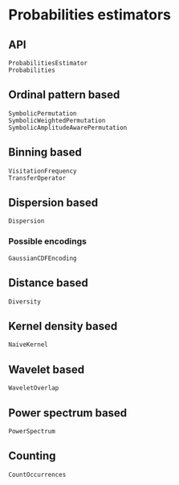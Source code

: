 # Probabilities estimators

## API

```@docs
ProbabilitiesEstimator
Probabilities
```

## Ordinal pattern based

```@docs
SymbolicPermutation
SymbolicWeightedPermutation
SymbolicAmplitudeAwarePermutation
```

## Binning based

```@docs
VisitationFrequency
TransferOperator
```

## Dispersion based

```@docs
Dispersion
```

### Possible encodings

```@docs
GaussianCDFEncoding
```

## Distance based

```@docs
Diversity
```

## Kernel density based

```@docs
NaiveKernel
```

## Wavelet based

```@docs
WaveletOverlap
```

## Power spectrum based

```@docs
PowerSpectrum
```

## Counting

```@docs
CountOccurrences
```
